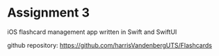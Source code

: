 # Assignment 3

iOS flashcard management app written in Swift and SwiftUI

github repository: https://github.com/harrisVandenbergUTS/Flashcards
